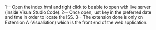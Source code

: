 1-- Open the index.html and right click to be able to open with live server (inside Visual Studio Code).
2-- Once open, just key in the preferred date and time in order to locate the ISS. 
3-- The extension done is only on Extension A (Visualiation) which is the front end of the web application.
